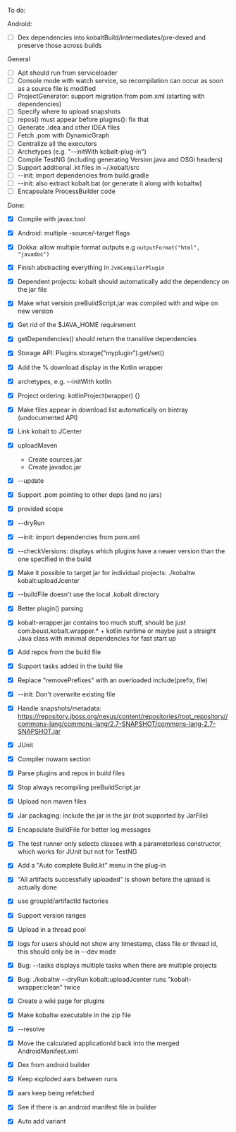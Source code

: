 To do:

Android:

- [ ] Dex dependencies into kobaltBuild/intermediates/pre-dexed and preserve those across builds

General

- [ ] Apt should run from serviceloader
- [ ] Console mode with watch service, so recompilation can occur as soon as a source file is modified
- [ ] ProjectGenerator: support migration from pom.xml (starting with dependencies)
- [ ] Specify where to upload snapshots
- [ ] repos() must appear before plugins(): fix that
- [ ] Generate .idea and other IDEA files
- [ ] Fetch .pom with DynamicGraph
- [ ] Centralize all the executors
- [ ] Archetypes (e.g. "--initWith kobalt-plug-in")
- [ ] Compile TestNG (including generating Version.java and OSGi headers)
- [ ] Support additional .kt files in ~/.kobalt/src
- [ ] --init: import dependencies from build.gradle
- [ ] --init: also extract kobalt.bat (or generate it along with kobaltw)
- [ ] Encapsulate ProcessBuilder code

Done:

- [x] Compile with javax.tool
- [x] Android: multiple -source/-target flags
- [x] Dokka: allow multiple format outputs e.g `outputFormat("html", "javadoc")`
- [x] Finish abstracting everything in `JvmCompilerPlugin`
- [x] Dependent projects: kobalt should automatically add the dependency on the jar file
- [x] Make what version preBuildScript.jar was compiled with and wipe on new version
- [x] Get rid of the $JAVA_HOME requirement
- [x] getDependencies() should return the transitive dependencies
- [x] Storage API: Plugins.storage("myplugin").get/set()
- [x] Add the % download display in the Kotlin wrapper
- [x] archetypes, e.g. --initWith kotlin
- [x] Project ordering: kotlinProject(wrapper) {}
- [x] Make files appear in download list automatically on bintray (undocumented API)
- [x] Link kobalt to JCenter
- [x] uploadMaven
  + Create sources.jar
  + Create javadoc.jar
- [x] --update
- [x] Support .pom pointing to other deps (and no jars)
- [x] provided scope
- [x] --dryRun
- [x] --init: import dependencies from pom.xml
- [x] --checkVersions: displays which plugins have a newer version than the one specified in the build
- [x] Make it possible to target jar for individual projects: ./kobaltw kobalt:uploadJcenter
- [x] --buildFile doesn't use the local .kobalt directory
- [x] Better plugin() parsing
- [x] kobalt-wrapper.jar contains too much stuff, should be just com.beust.kobalt.wrapper.* + kotlin runtime or maybe
just a straight Java class with minimal dependencies for fast start up
- [x] Add repos from the build file
- [x] Support tasks added in the build file
- [x] Replace "removePrefixes" with an overloaded include(prefix, file)
- [x] --init: Don't overwrite existing file
- [x] Handle snapshots/metadata: https://repository.jboss.org/nexus/content/repositories/root_repository//commons-lang/commons-lang/2.7-SNAPSHOT/commons-lang-2.7-SNAPSHOT.jar
- [x] JUnit
- [x] Compiler nowarn section
- [x] Parse plugins and repos in build files
- [x] Stop always recompiling preBuildScript.jar
- [x] Upload non maven files
- [x] Jar packaging: include the jar in the jar (not supported by JarFile)
- [x] Encapsulate BuildFile for better log messages
- [x] The test runner only selects classes with a parameterless constructor, which works for JUnit but not for TestNG
- [x] Add a "Auto complete Build.kt" menu in the plug-in
- [x] "All artifacts successfully uploaded" is shown before the upload is actually done
- [x] use groupId/artifactId
 factories
- [x] Support version ranges
- [x] Upload in a thread pool
- [x] logs for users should not show any timestamp, class file or thread id, this should only be in --dev mode
- [x] Bug: --tasks displays multiple tasks when there are multiple projects
- [x] Bug: ./kobaltw --dryRun kobalt:uploadJcenter runs "kobalt-wrapper:clean" twice
- [x] Create a wiki page for plugins
- [x] Make kobaltw executable in the zip file
- [x] --resolve <dep>

- [x] Move the calculated applicationId back into the merged AndroidManifest.xml
- [x] Dex from android builder
- [x] Keep exploded aars between runs
- [x] aars keep being refetched
- [x] See if there is an android manifest file in builder
- [x] Auto add variant

